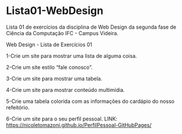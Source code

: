 # Lista01-WebDesign
Lista 01 de exercícios da disciplina de Web Design da segunda fase de Ciência da Computação IFC - Campus Videira. 

Web Design - Lista de Exercícios 01

1-Crie um site para mostrar uma lista de alguma coisa.

2-Crie um site estilo “fale conosco”. 

3-Crie um site para mostrar uma tabela.

4-Crie um site para mostrar conteúdo multimídia.

5-Crie uma tabela colorida com as informações do cardápio do nosso refeitório.

6-Crie um site para o seu perfil pessoal. 
LINK: https://nicoletomazoni.github.io/PerfilPessoal-GitHubPages/
